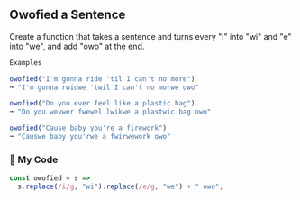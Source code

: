 ## Owofied a Sentence
Create a function that takes a sentence and turns every "i" into "wi" and "e" into "we", and add "owo" at the end.
```js
Examples

owofied("I'm gonna ride 'til I can't no more")
➞ "I'm gonna rwidwe 'twil I can't no morwe owo"

owofied("Do you ever feel like a plastic bag")
➞ "Do you wevwer fwewel lwikwe a plastwic bag owo"

owofied("Cause baby you're a firework")
➞ "Causwe baby you'rwe a fwirwework owo"
```

###  :jack_o_lantern: My Code
```js
const owofied = s =>
  s.replace(/i/g, "wi").replace(/e/g, "we") + " owo";
```
